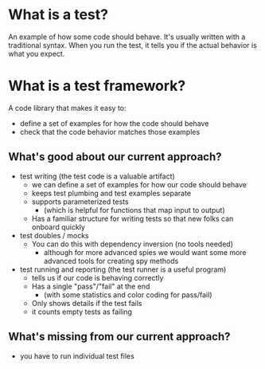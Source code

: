 # What is a test?

An example of how some code should behave. It's usually written with a traditional syntax.
When you run the test, it tells you if the actual behavior is what you expect.

# What is a test framework?

A code library that makes it easy to:

- define a set of examples for how the code should behave
- check that the code behavior matches those examples

## What's good about our current approach?

- test writing (the test code is a valuable artifact)
    - we can define a set of examples for how our code should behave
    - keeps test plumbing and test examples separate
    - supports parameterized tests
        - (which is helpful for functions that map input to output)
    - Has a familiar structure for writing tests so that new folks can onboard quickly
- test doubles / mocks
    - You can do this with dependency inversion (no tools needed)
        - although for more advanced spies we would want some more advanced tools for
          creating spy methods
- test running and reporting (the test runner is a useful program)
    - tells us if our code is behaving correctly
    - Has a single "pass"/"fail" at the end
        - (with some statistics and color coding for pass/fail)
    - Only shows details if the test fails
    - it counts empty tests as failing

## What's missing from our current approach?

- you have to run individual test files
